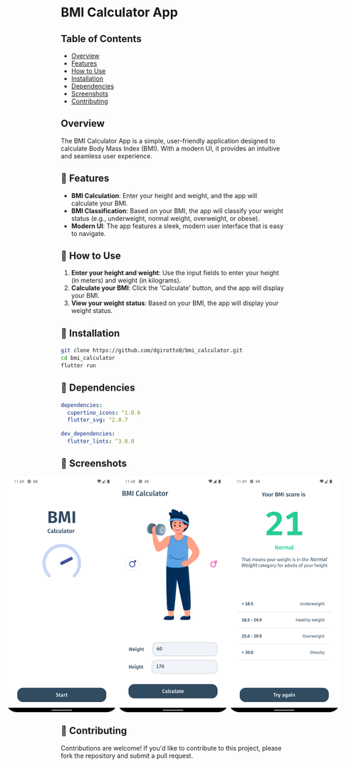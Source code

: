# BMI Calculator App

## Table of Contents

- [Overview](#overview)
- [Features](#-features)
- [How to Use](#-how-to-use)
- [Installation](#-installation)
- [Dependencies](#-dependencies)
- [Screenshots](#-screenshots)
- [Contributing](#-contributing)

## Overview

The BMI Calculator App is a simple, user-friendly application designed to calculate Body Mass Index (BMI). With a modern UI, it provides an intuitive and seamless user experience.

## 📌 Features

- **BMI Calculation**: Enter your height and weight, and the app will calculate your BMI.
- **BMI Classification**: Based on your BMI, the app will classify your weight status (e.g., underweight, normal weight, overweight, or obese).
- **Modern UI**: The app features a sleek, modern user interface that is easy to navigate.

## 📌 How to Use

1. **Enter your height and weight**: Use the input fields to enter your height (in meters) and weight (in kilograms).
2. **Calculate your BMI**: Click the 'Calculate' button, and the app will display your BMI.
3. **View your weight status**: Based on your BMI, the app will display your weight status.

## 📌 Installation

```bash
git clone https://github.com/dgirotto0/bmi_calculator.git
cd bmi_calculator
flutter run
```

## 📌 Dependencies

```yaml
dependencies:
  cupertino_icons: ^1.0.6
  flutter_svg: ^2.0.7
```
```yaml
dev_dependencies:
  flutter_lints: ^3.0.0
```

## 📌 Screenshots

<div style="display:flex; justify-content:center;">
    <img src="./screenshots/welcome_screen.png" alt="Welcome Screen" width="250">
    <img src="./screenshots/home_screen.png" alt="Home Screen" width="250">
    <img src="./screenshots/result_screen.png" alt="Result Screen" width="250">
</div>

## 📌 Contributing

Contributions are welcome! If you'd like to contribute to this project, please fork the repository and submit a pull request.